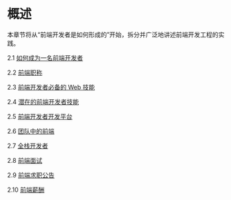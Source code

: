 # 概述

本章节将从“前端开发者是如何形成的”开始，拆分并广泛地讲述前端开发工程的实践。

2.1 [如何成为一名前端开发者](/chapter2/chapter2.1.html)

2.2 [前端职称](/chapter2/chapter2.2.html)

2.3 [前端开发者必备的 Web 技能](/chapter2/chapter2.3.html)

2.4 [潜在的前端开发者技能](/chapter2/chapter2.4.html)

2.5 [前端开发者开发平台](/chapter2/chapter2.5.html)

2.6 [团队中的前端](/chapter2/chapter2.6.html)

2.7 [全栈开发者](/chapter2/chapter2.7.html)

2.8 [前端面试](/chapter2/chapter2.8.html)

2.9 [前端求职公告](/chapter2/chapter2.9.html)

2.10 [前端薪酬](/chapter2/chapter2.10.html)

